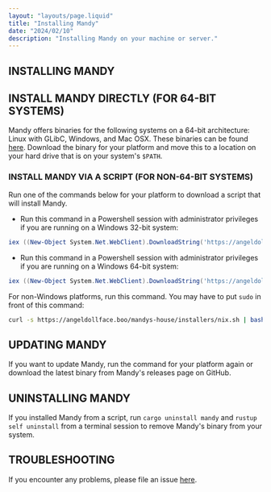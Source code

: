 ```yaml
---
layout: "layouts/page.liquid"
title: "Installing Mandy"
date: "2024/02/10"
description: "Installing Mandy on your machine or server."
---
```


## INSTALLING MANDY

## INSTALL MANDY DIRECTLY (FOR 64-BIT SYSTEMS)

Mandy offers binaries for the following systems on a 64-bit architecture: Linux with GLibC, Windows, and Mac OSX. These binaries can be found [here](https://github.com/angeldollface/mandy/releases). Download the binary for your platform and move this to a location on your hard drive that is on your system's `$PATH`.

### INSTALL MANDY VIA A SCRIPT (FOR NON-64-BIT SYSTEMS)

Run one of the commands below for your platform to download a script that will install Mandy.

- Run this command in a Powershell session with administrator privileges if you are running on a Windows 32-bit system:

```Powershell
iex ((New-Object System.Net.WebClient).DownloadString('https://angeldollface.boo/mandys-house/installers/win_32.ps1'))
```

- Run this command in a Powershell session with administrator privileges if you are running on a Windows 64-bit system:

```Powershell
iex ((New-Object System.Net.WebClient).DownloadString('https://angeldollface.boo/mandys-house/installers/win_64.ps1'))
```

For non-Windows platforms, run this command. You may have to put `sudo` in front of this command:

```bash
curl -s https://angeldollface.boo/mandys-house/installers/nix.sh | bash -s
```

## UPDATING MANDY

If you want to update Mandy, run the command for your platform again or download the latest binary from Mandy's releases page on GitHub.

## UNINSTALLING MANDY

If you installed Mandy from a script, run `cargo uninstall mandy`  and `rustup self uninstall` from a terminal session to remove Mandy's binary from your system.

## TROUBLESHOOTING

If you encounter any problems, please file an issue [here](https://github.com/angeldollface/mandy/issues).